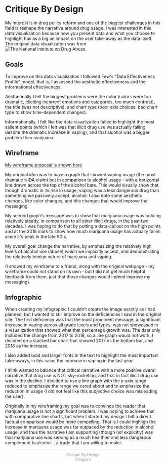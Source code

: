 # Critique By Design

My interest is in drug policy reform and one of the biggest challenges in this field is reshape the narrative around drug usage. I was interested in this data visualization because how you present data and what you choose to highlight has as a big an impact on the user take-away as the data itself. The original data visualization was from
![The National Institute on Drug Abuse](
        crit_by_design/Capture.PNG
      ).
       
 ## Goals
 To improve on this data visualization I followed Few's "Data Effectiveness Profile" model, that is, I assessed the aesthetic effectiveness and the informational effectiveness.
 
 Aesthetically I felt the biggest problems were the color (colors were too dramatic, eliciting incorrect emotions and categories, too much contrast), the title (was not descriptive), and chart type (poor axis choices, bad chart type to show time-dependent changes).
 
 Informationally, I felt like the data visualization failed to highlight the most salient points (which I felt was that illicit drug use was actually falling, despite the dramatic increase in vaping), and that alcohol was a bigger problem than marijuana.
 
 ## Wireframe
[My wireframe proposal is shown here](https://imgur.com/xGabIbn)

My original idea was to have a graph that showed vaping usage (the most dramatic NIDA claim) but in comparison to alcohol usage - with a horizontal line drawn across the top of the alcohol bars. This would visually show that, though dramatic in its rise in usage, vaping was a less dangerous drug than something we passively accept, alcohol. I also note some aesthetic changes, like color changes, and title changes that would improve the messaging.

My second graph's message was to show that marijuana usage was holding relatively steady, in comparison to all other illicit drugs, in the past two decades. I was hoping to do that by putting a data-callout on the high points and at the 2018 mark to show how much marijuana usage has actually fallen since it's peak in the late 90's.

My overall goal change the narrative, by emphasizing the relatively high levels of alcohol use (abuse) which we implicitly accept, and demonstrating the relatively benign nature of marijuana and vaping.

(I showed my wireframe to a friend, along with the original webpage - my wireframe could not stand on its own - but I did not get much helpful feedback from them, just that those changes would indeed improve my messaging).

## Infographic
When creating my infographic I couldn't create the image exactly as I had planned, but I wanted to still improve on the deficiencies I saw in the original site. The first deficiency was that the most prominent message, a significant increase in vaping across all grade levels and types, was not showcased in a visualization that showed what that percentage growth was. The data only included the change from 2017 to 2018, so a line graph would not work. I decided on a stacked bar chart that showed 2017 as the bottom bar, and 2018 as the increase.

I also added bold and larger fonts in the text to highlight the most important take-aways, in this case, the increase in vaping in the last year.

I think wanted to balance that critical narrative with a more positive overall narrative that drug use is NOT sky-rocketing, and that in fact illicit drug use was in the decline. I decided to use a line graph with the y-axis range reduced to emphasize the range we cared about and to emphasize the reduction in usage (I did not feel like this subjective choice was misleading the user).

Originally in my wireframing my goal was to convince the reader that marijuana usage is not a significant problem. I was hoping to achieve that with comparative line charts, but when I started my design I felt a direct factual comparison would be more compelling. That is I could highligh the increase in marijuana usage was far outpaced by the reduction in alcohol usage, and thus the narrative I am supporting (though not explicitly) was that marijuana use was serving as a much healthier and less dangerous complement to alcohol - a trade that I am willing to make.

<div class="infogram-embed" data-id="b2c105a0-b23f-47a1-b120-9961e18afb66" data-type="interactive" data-title="Critique By Design"></div><script>!function(e,t,s,i){var n="InfogramEmbeds",o=e.getElementsByTagName("script")[0],d=/^http:/.test(e.location)?"http:":"https:";if(/^\/{2}/.test(i)&&(i=d+i),window[n]&&window[n].initialized)window[n].process&&window[n].process();else if(!e.getElementById(s)){var r=e.createElement("script");r.async=1,r.id=s,r.src=i,o.parentNode.insertBefore(r,o)}}(document,0,"infogram-async","https://e.infogram.com/js/dist/embed-loader-min.js");</script><div style="padding:8px 0;font-family:Arial!important;font-size:13px!important;line-height:15px!important;text-align:center;border-top:1px solid #dadada;margin:0 30px"><a href="https://infogram.com/b2c105a0-b23f-47a1-b120-9961e18afb66" style="color:#989898!important;text-decoration:none!important;" target="_blank">Critique By Design</a><br><a href="https://infogram.com" style="color:#989898!important;text-decoration:none!important;" target="_blank" rel="nofollow">Infogram</a></div>
